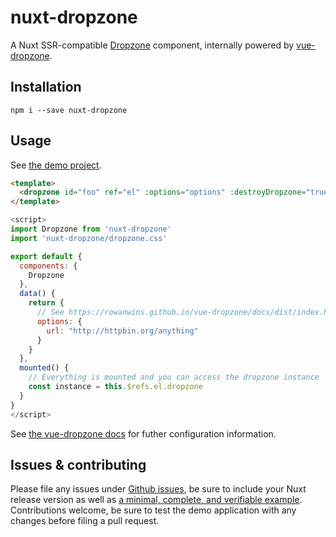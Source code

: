 # nuxt-dropzone

A Nuxt SSR-compatible [Dropzone](http://www.dropzonejs.com/) component, internally powered by [vue-dropzone](https://github.com/rowanwins/vue-dropzone).  

## Installation

    npm i --save nuxt-dropzone 

## Usage

See [the demo project](https://github.com/Etheryte/nuxt-dropzone/tree/master/demo).

```html
<template>
  <dropzone id="foo" ref="el" :options="options" :destroyDropzone="true"></dropzone>
</template>
```
```js
<script>
import Dropzone from 'nuxt-dropzone'
import 'nuxt-dropzone/dropzone.css'

export default {
  components: {
    Dropzone
  },
  data() {
    return {
      // See https://rowanwins.github.io/vue-dropzone/docs/dist/index.html#/props
      options: {
        url: "http://httpbin.org/anything"
      }
    }
  },
  mounted() {
    // Everything is mounted and you can access the dropzone instance
    const instance = this.$refs.el.dropzone
  }
}
</script>
```

See [the vue-dropzone docs](https://rowanwins.github.io/vue-dropzone/docs/dist/index.html#/props) for futher configuration information.

## Issues & contributing

Please file any issues under [Github issues](https://github.com/Etheryte/nuxt-dropzone/issues), be sure to include your Nuxt release version as well as [a minimal, complete, and verifiable example](https://stackoverflow.com/help/mcve).  
Contributions welcome, be sure to test the demo application with any changes before filing a pull request.